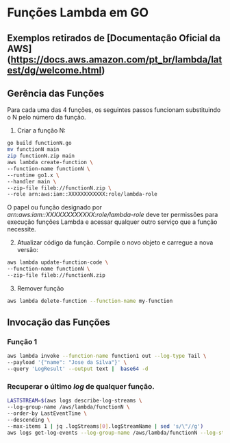 # Funções Lambda em GO
Exemplos retirados de [Documentação Oficial da AWS] (https://docs.aws.amazon.com/pt_br/lambda/latest/dg/welcome.html)
---
## Gerência das Funções
Para cada uma das 4 funções, os seguintes passos funcionam substituindo o N pelo número da função.

1. Criar a função N:
```bash
go build functionN.go
mv functionN main
zip functionN.zip main
aws lambda create-function \
--function-name functionN \
--runtime go1.x \
--handler main \
--zip-file fileb://functionN.zip \
--role arn:aws:iam::XXXXXXXXXXXX:role/lambda-role
```
O papel ou função designado por _arn:aws:iam::XXXXXXXXXXXX:role/lambda-role_ deve ter permissões para execução funções Lambda e acessar qualquer outro serviço que a função necessite. 

2. Atualizar código da função. Compile o novo objeto e carregue a nova versão:

```bash
aws lambda update-function-code \
--function-name functionN \
--zip-file fileb://functionN.zip
```

3. Remover função
```bash
aws lambda delete-function --function-name my-function
```

## Invocação das Funções

### Função 1
```bash
aws lambda invoke --function-name function1 out --log-type Tail \
--payload '{"name": "Jose da Silva"}' \
--query 'LogResult' --output text |  base64 -d
```

### Recuperar o último _log_ de qualquer função.

```bash
LASTSTREAM=$(aws logs describe-log-streams \
--log-group-name /aws/lambda/functionN \
--order-by LastEventTime \
--descending \
--max-items 1 | jq .logStreams[0].logStreamName | sed 's/\"//g')
aws logs get-log-events --log-group-name /aws/lambda/functionN --log-stream-name $LASTSTREAM
```